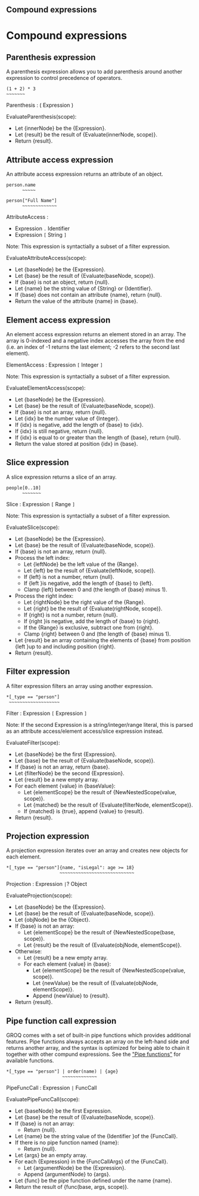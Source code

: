 Compound expressions
-------

# Compound expressions

## Parenthesis expression

A parenthesis expression allows you to add parenthesis around another expression to control precedence of operators.

```groq
(1 + 2) * 3
~~~~~~~
```

Parenthesis : ( Expression )

EvaluateParenthesis(scope):

* Let {innerNode} be the {Expression}.
* Let {result} be the result of {Evaluate(innerNode, scope)}.
* Return {result}.

## Attribute access expression

An attribute access expression returns an attribute of an object.

```
person.name
      ~~~~~
      
person["Full Name"]
      ~~~~~~~~~~~~~
```

AttributeAccess :

* Expression `.` Identifier
* Expression `[` String `]`

Note: This expression is syntactially a subset of a filter expression.

EvaluateAttributeAccess(scope):

* Let {baseNode} be the {Expression}.
* Let {base} be the result of {Evaluate(baseNode, scope)}.
* If {base} is not an object, return {null}.
* Let {name} be the string value of {String} or {Identifier}.
* If {base} does not contain an attribute {name}, return {null}.
* Return the value of the attribute {name} in {base}.

## Element access expression

An element access expression returns an element stored in an array. The array is 0-indexed and a negative index accesses the array from the end (i.e. an index of -1 returns the last element; -2 refers to the second last element).

ElementAccess : Expression `[` Integer `]`

Note: This expression is syntactially a subset of a filter expression.

EvaluateElementAccess(scope):

* Let {baseNode} be the {Expression}.
* Let {base} be the result of {Evaluate(baseNode, scope)}.
* If {base} is not an array, return {null}.
* Let {idx} be the number value of {Integer}.
* If {idx} is negative, add the length of {base} to {idx}.
* If {idx} is still negative, return {null}.
* If {idx} is equal to or greater than the length of {base}, return {null}.
* Return the value stored at position {idx} in {base}.

## Slice expression

A slice expression returns a slice of an array.

```
people[0..10]
      ~~~~~~~
```

Slice : Expression `[` Range `]`

Note: This expression is syntactially a subset of a filter expression.

EvaluateSlice(scope):

* Let {baseNode} be the {Expression}.
* Let {base} be the result of {Evaluate(baseNode, scope)}.
* If {base} is not an array, return {null}.
* Process the left index:
  * Let {leftNode} be the left value of the {Range}.
  * Let {left} be the result of {Evaluate(leftNode, scope)}.
  * If {left} is not a number, return {null}.
  * If {left }is negative, add the length of {base} to {left}.
  * Clamp {left} between 0 and (the length of {base} minus 1).
* Process the right index:
  * Let {rightNode} be the right value of the {Range}.
  * Let {right} be the result of {Evaluate(rightNode, scope)}.
  * If {right} is not a number, return {null}.
  * If {right }is negative, add the length of {base} to {right}.
  * If the {Range} is exclusive, subtract one from {right}.
  * Clamp {right} between 0 and (the length of {base} minus 1).
* Let {result} be an array containing the elements of {base} from position {left }up to and including position {right}.
* Return {result}.

## Filter expression

A filter expression filters an array using another expression. 

```
*[_type == "person"]
 ~~~~~~~~~~~~~~~~~~~
```

Filter : Expression `[` Expression `]`

Note: If the second Expression is a string/integer/range literal, this is parsed as an attribute access/element access/slice expression instead.

EvaluateFilter(scope):

* Let {baseNode} be the first {Expression}.
* Let {base} be the result of {Evaluate(baseNode, scope)}.
* If {base} is not an array, return {base}.
* Let {filterNode} be the second {Expression}.
* Let {result} be a new empty array.
* For each element {value} in {baseValue}:
  * Let {elementScope} be the result of {NewNestedScope(value, scope)}.
  * Let {matched} be the result of {Evaluate(filterNode, elementScope)}.
  * If {matched} is {true}, append {value} to {result}.
* Return {result}.

## Projection expression

A projection expression iterates over an array and creates new objects for each element. 

```
*[_type == "person"]{name, "isLegal": age >= 18}
                    ~~~~~~~~~~~~~~~~~~~~~~~~~~~~
```

Projection : Expression `|`? Object

EvaluateProjection(scope):

* Let {baseNode} be the {Expression}.
* Let {base} be the result of {Evaluate(baseNode, scope)}.
* Let {objNode} be the {Object}.
* If {base} is not an array:
  * Let {elementScope} be the result of {NewNestedScope(base, scope)}.
  * Let {result} be the result of {Evaluate(objNode, elementScope)}.
* Otherwise:
  * Let {result} be a new empty array.
  * For each element {value} in {base}:
      * Let {elementScope} be the result of {NewNestedScope(value, scope)}.
    * Let {newValue} be the result of {Evaluate(objNode, elementScope)}.
    * Append {newValue} to {result}.
* Return {result}.

## Pipe function call expression

GROQ comes with a set of built-in pipe functions which provides additional features. Pipe functions always accepts an array on the left-hand side and returns another array, and the syntax is optimized for being able to chain it together with other compund expressions. See the ["Pipe functions"](#sec-Pipe-functions) for available functions.

```
*[_type == "person"] | order(name) | {age}
                     ~~~~~~~~~~~~~
```

PipeFuncCall : Expression `|` FuncCall

EvaluatePipeFuncCall(scope):

* Let {baseNode} be the first Expression.
* Let {base} be the result of {Evaluate(baseNode, scope)}.
* If {base} is not an array:
  * Return {null}.
* Let {name} be the string value of the {Identifier }of the {FuncCall}.
* If there is no pipe function named {name}:
  * Return {null}.
* Let {args} be an empty array.
* For each {Expression} in the {FuncCallArgs} of the {FuncCall}.
  * Let {argumentNode} be the {Expression}.
  * Append {argumentNode} to {args}.
* Let {func} be the pipe function defined under the name {name}.
* Return the result of {func(base, args, scope)}.


